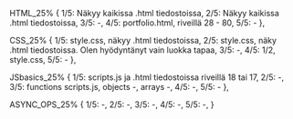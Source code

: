 HTML_25% {
  1/5: Näkyy kaikissa .html tiedostoissa,
  2/5: Näkyy kaikissa .html tiedostoissa,
  3/5: -,
  4/5: portfolio.html, riveillä 28 - 80,
  5/5: -
},

CSS_25% {
  1/5: style.css, näkyy .html tiedostoissa,
  2/5: style.css, näky .html tiedostoissa. Olen hyödyntänyt vain luokka tapaa,
  3/5: -,
  4/5: 1/2, style.css,
  5/5: -
},

JSbasics_25% {
  1/5: scripts.js ja .html tiedostoissa riveillä 18 tai 17,
  2/5: -,
  3/5: functions scripts.js, objects -, arrays -,
  4/5: -,
  5/5: -
},

ASYNC_OPS_25% {
  1/5: -,
  2/5: -,
  3/5: -,
  4/5: -,
  5/5: -,
}
